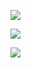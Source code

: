 ![](https://github.com/qiushiyan/images/blob/main/coffee-masters/home.png?raw=true)

![](https://github.com/qiushiyan/images/blob/main/coffee-masters/details.png?raw=true)

![](https://github.com/qiushiyan/images/blob/main/coffee-masters/orders.png?raw=true)
